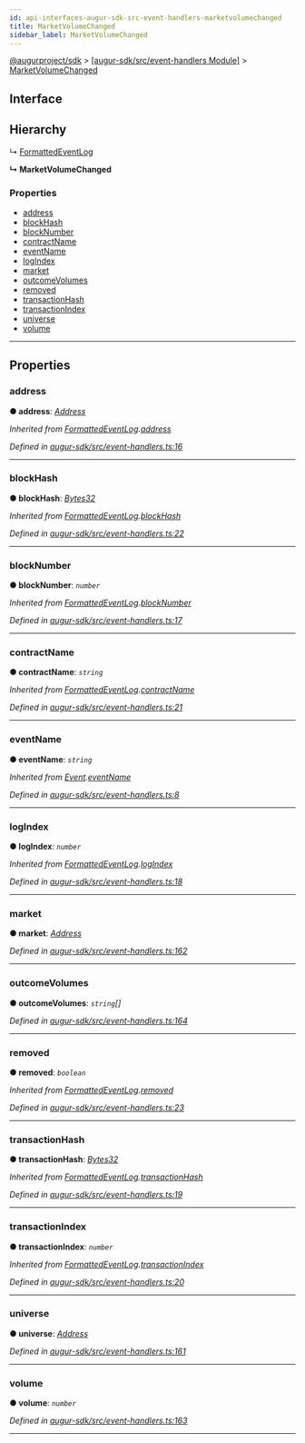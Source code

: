 ```yaml
---
id: api-interfaces-augur-sdk-src-event-handlers-marketvolumechanged
title: MarketVolumeChanged
sidebar_label: MarketVolumeChanged
---
```


[@augurproject/sdk](api-readme.md) > [[augur-sdk/src/event-handlers Module]](api-modules-augur-sdk-src-event-handlers-module.md) > [MarketVolumeChanged](api-interfaces-augur-sdk-src-event-handlers-marketvolumechanged.md)

## Interface

## Hierarchy

↳  [FormattedEventLog](api-interfaces-augur-sdk-src-event-handlers-formattedeventlog.md)

**↳ MarketVolumeChanged**

### Properties

* [address](api-interfaces-augur-sdk-src-event-handlers-marketvolumechanged.md#address)
* [blockHash](api-interfaces-augur-sdk-src-event-handlers-marketvolumechanged.md#blockhash)
* [blockNumber](api-interfaces-augur-sdk-src-event-handlers-marketvolumechanged.md#blocknumber)
* [contractName](api-interfaces-augur-sdk-src-event-handlers-marketvolumechanged.md#contractname)
* [eventName](api-interfaces-augur-sdk-src-event-handlers-marketvolumechanged.md#eventname)
* [logIndex](api-interfaces-augur-sdk-src-event-handlers-marketvolumechanged.md#logindex)
* [market](api-interfaces-augur-sdk-src-event-handlers-marketvolumechanged.md#market)
* [outcomeVolumes](api-interfaces-augur-sdk-src-event-handlers-marketvolumechanged.md#outcomevolumes)
* [removed](api-interfaces-augur-sdk-src-event-handlers-marketvolumechanged.md#removed)
* [transactionHash](api-interfaces-augur-sdk-src-event-handlers-marketvolumechanged.md#transactionhash)
* [transactionIndex](api-interfaces-augur-sdk-src-event-handlers-marketvolumechanged.md#transactionindex)
* [universe](api-interfaces-augur-sdk-src-event-handlers-marketvolumechanged.md#universe)
* [volume](api-interfaces-augur-sdk-src-event-handlers-marketvolumechanged.md#volume)

---

## Properties

<a id="address"></a>

###  address

**● address**: *[Address](api-modules-augur-sdk-src-event-handlers-module.md#address)*

*Inherited from [FormattedEventLog](api-interfaces-augur-sdk-src-event-handlers-formattedeventlog.md).[address](api-interfaces-augur-sdk-src-event-handlers-formattedeventlog.md#address)*

*Defined in [augur-sdk/src/event-handlers.ts:16](https://github.com/AugurProject/augur/blob/304ca83772/packages/augur-sdk/src/event-handlers.ts#L16)*

___
<a id="blockhash"></a>

###  blockHash

**● blockHash**: *[Bytes32](api-modules-augur-sdk-src-event-handlers-module.md#bytes32)*

*Inherited from [FormattedEventLog](api-interfaces-augur-sdk-src-event-handlers-formattedeventlog.md).[blockHash](api-interfaces-augur-sdk-src-event-handlers-formattedeventlog.md#blockhash)*

*Defined in [augur-sdk/src/event-handlers.ts:22](https://github.com/AugurProject/augur/blob/304ca83772/packages/augur-sdk/src/event-handlers.ts#L22)*

___
<a id="blocknumber"></a>

###  blockNumber

**● blockNumber**: *`number`*

*Inherited from [FormattedEventLog](api-interfaces-augur-sdk-src-event-handlers-formattedeventlog.md).[blockNumber](api-interfaces-augur-sdk-src-event-handlers-formattedeventlog.md#blocknumber)*

*Defined in [augur-sdk/src/event-handlers.ts:17](https://github.com/AugurProject/augur/blob/304ca83772/packages/augur-sdk/src/event-handlers.ts#L17)*

___
<a id="contractname"></a>

###  contractName

**● contractName**: *`string`*

*Inherited from [FormattedEventLog](api-interfaces-augur-sdk-src-event-handlers-formattedeventlog.md).[contractName](api-interfaces-augur-sdk-src-event-handlers-formattedeventlog.md#contractname)*

*Defined in [augur-sdk/src/event-handlers.ts:21](https://github.com/AugurProject/augur/blob/304ca83772/packages/augur-sdk/src/event-handlers.ts#L21)*

___
<a id="eventname"></a>

###  eventName

**● eventName**: *`string`*

*Inherited from [Event](api-interfaces-augur-sdk-src-event-handlers-event.md).[eventName](api-interfaces-augur-sdk-src-event-handlers-event.md#eventname)*

*Defined in [augur-sdk/src/event-handlers.ts:8](https://github.com/AugurProject/augur/blob/304ca83772/packages/augur-sdk/src/event-handlers.ts#L8)*

___
<a id="logindex"></a>

###  logIndex

**● logIndex**: *`number`*

*Inherited from [FormattedEventLog](api-interfaces-augur-sdk-src-event-handlers-formattedeventlog.md).[logIndex](api-interfaces-augur-sdk-src-event-handlers-formattedeventlog.md#logindex)*

*Defined in [augur-sdk/src/event-handlers.ts:18](https://github.com/AugurProject/augur/blob/304ca83772/packages/augur-sdk/src/event-handlers.ts#L18)*

___
<a id="market"></a>

###  market

**● market**: *[Address](api-modules-augur-sdk-src-event-handlers-module.md#address)*

*Defined in [augur-sdk/src/event-handlers.ts:162](https://github.com/AugurProject/augur/blob/304ca83772/packages/augur-sdk/src/event-handlers.ts#L162)*

___
<a id="outcomevolumes"></a>

###  outcomeVolumes

**● outcomeVolumes**: *`string`[]*

*Defined in [augur-sdk/src/event-handlers.ts:164](https://github.com/AugurProject/augur/blob/304ca83772/packages/augur-sdk/src/event-handlers.ts#L164)*

___
<a id="removed"></a>

###  removed

**● removed**: *`boolean`*

*Inherited from [FormattedEventLog](api-interfaces-augur-sdk-src-event-handlers-formattedeventlog.md).[removed](api-interfaces-augur-sdk-src-event-handlers-formattedeventlog.md#removed)*

*Defined in [augur-sdk/src/event-handlers.ts:23](https://github.com/AugurProject/augur/blob/304ca83772/packages/augur-sdk/src/event-handlers.ts#L23)*

___
<a id="transactionhash"></a>

###  transactionHash

**● transactionHash**: *[Bytes32](api-modules-augur-sdk-src-event-handlers-module.md#bytes32)*

*Inherited from [FormattedEventLog](api-interfaces-augur-sdk-src-event-handlers-formattedeventlog.md).[transactionHash](api-interfaces-augur-sdk-src-event-handlers-formattedeventlog.md#transactionhash)*

*Defined in [augur-sdk/src/event-handlers.ts:19](https://github.com/AugurProject/augur/blob/304ca83772/packages/augur-sdk/src/event-handlers.ts#L19)*

___
<a id="transactionindex"></a>

###  transactionIndex

**● transactionIndex**: *`number`*

*Inherited from [FormattedEventLog](api-interfaces-augur-sdk-src-event-handlers-formattedeventlog.md).[transactionIndex](api-interfaces-augur-sdk-src-event-handlers-formattedeventlog.md#transactionindex)*

*Defined in [augur-sdk/src/event-handlers.ts:20](https://github.com/AugurProject/augur/blob/304ca83772/packages/augur-sdk/src/event-handlers.ts#L20)*

___
<a id="universe"></a>

###  universe

**● universe**: *[Address](api-modules-augur-sdk-src-event-handlers-module.md#address)*

*Defined in [augur-sdk/src/event-handlers.ts:161](https://github.com/AugurProject/augur/blob/304ca83772/packages/augur-sdk/src/event-handlers.ts#L161)*

___
<a id="volume"></a>

###  volume

**● volume**: *`number`*

*Defined in [augur-sdk/src/event-handlers.ts:163](https://github.com/AugurProject/augur/blob/304ca83772/packages/augur-sdk/src/event-handlers.ts#L163)*

___

